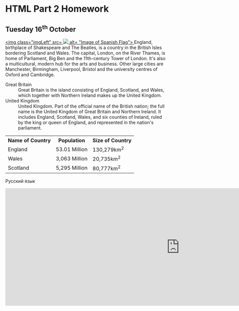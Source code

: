 <h1> HTML Part 2 Homework </h1><h2>Tuesday 16<sup>th</sup> October</h2>
<p>
<a href="https://upload.wikimedia.org/wikipedia/commons/thumb/6/6d/Satellite_image_of_Great_Britain_and_Northern_Ireland_in_April_2002.jpg/800px-Satellite_image_of_Great_Britain_and_Northern_Ireland_in_April_2002.jpg"
title="View Image Source">

<img class="imgLeft" src= <img src="https://www.worldatlas.com/spanish.png"> alt= "Image of Spanish Flag"> 
</a>
England, birthplace of Shakespeare and The Beatles, is a country in the British Isles bordering Scotland and Wales. The capital, London, on the River Thames, is home of Parliament, Big Ben and the 11th-century Tower of London. It's also a multicultural, modern hub for the arts and business. Other large cities are Manchester, Birmingham, Liverpool, Bristol and the university centres of Oxford and Cambridge.

</p>

<dl>
<dt>Great Britain</dt>
  <dd>Great Britain is the island consisting of England, Scotland, and Wales, which together with Northern Ireland makes up the United Kingdom.</dd>

<dt>United Kingdom</dt>
<dd>United Kingdom. Part of the official name of the British nation; the full name is the United Kingdom of Great Britain and Northern Ireland. It includes England, Scotland, Wales, and six counties of Ireland, ruled by the king or queen of England, and represented in the nation's parliament.</dd>
</dl>

<table>
  <tr><th>Name of Country</th><th>Population</th><th>Size of Country</th></tr>
  <tr><td>England</td><td>53.01 Million</td><td>130,279km<sup>2</sup></td></tr>
  <tr><td>Wales</td><td>3,063 Million</td><td>20,735km<sup>2</sup></td></tr>
  <tr><td>Scotland</td><td>5,295 Million</td><td>80,777km<sup>2</sup></td></tr>
</table>
<p lang="ru"> Русский язык</p>

<iframe src="https://h5p.org/h5p/embed/346950" width="1090" height="369" frameborder="0" allowfullscreen="allowfullscreen"></iframe><script src="https://h5p.org/sites/all/modules/h5p/library/js/h5p-resizer.js" charset="UTF-8"></script>
